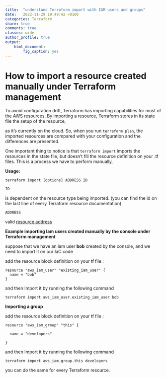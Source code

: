 ```yaml
---
title:  "understand Terraform import with IAM users and groups"
date:   2022-11-29 19:49:42 +0100
categories: Terraform
share: true
comments: true
classes: wide
author_profile: true
output: 
    html_document:
        fig_caption: yes
---
```




# How to import a resource created manually under Terraform management

To avoid configuration drift, Terraform has importing capabilities for most of the AWS resources. By importing a resource, Terraform stores in its state file the setup of the resource,

as it’s currently on the cloud. So, when you run `terraform plan`, the imported resources are compared with your configuration and the differences are presented.

One important thing to notice is that `terraform import` imports the resources in the state file, but doesn’t fill the resource definition on your .tf files. This is a process we have to perform manually,

**Usage:**

`terraform import [options] ADDRESS ID`

`ID`

is dependent on the resource type being imported. (you can find the id on the last line of every Terraform resource documentation)

`ADDRESS`

valid [resource address](https://www.terraform.io/cli/state/resource-addressing)

**Example importing Iam users created manually by the console under Terraform management**

suppose that we have an iam user **bob** created by the console, and we need to import it on our IaC code

add the resource block definition on your tf file :

```
resource "aws_iam_user" "existing_iam_user" {
  name = "bob"
}
```

and then Import it by running the following command

```
terraform import aws_iam_user.existing_iam_user bob
```

**Importing a group**

add the resource block definition on your tf file :

```
resource "aws_iam_group" "this" {

  name = "developers"

}
```

and then Import it by running the following command

```
terraform import aws_iam_group.this developers
```

you can do the same for every Terraform resource.